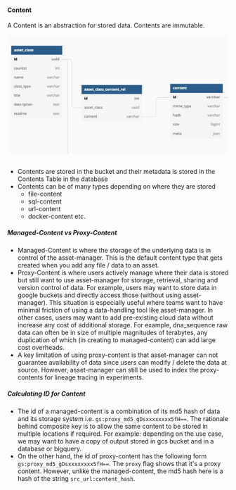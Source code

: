 #### Content

A Content is an abstraction for stored data. Contents are immutable.

![content](imgs/content_schema.jpg)

```mermaid

```

* Contents are stored in the bucket and their metadata is stored in the Contents Table in the database
* Contents can be of many types depending on where they are stored
    - file-content
    - sql-content 
    - url-content 
    - docker-content etc.

##### Managed-Content vs Proxy-Content
* Managed-Content is where the storage of the underlying data is in control of the asset-manager. This is the default content type
  that gets created when you add any file / data to an asset.
* Proxy-Content is where users actively manage where their data is stored but still want to use asset-manager for storage, retrieval, sharing
  and version control of data. For example, users may want to store data in google buckets and directly access those (without using asset-manager). 
  This situation is especially useful where teams want to have minimal friction of using a data-handling tool like asset-manager.
  In other cases, users may want to add pre-existing cloud data without increase any cost of additional storage. For example, dna_sequence raw data 
  can often be in size of multiple magnitudes of terabytes, any duplication of which (in creating to managed-content) can add large cost overheads.
* A key limitation of using proxy-content is that asset-manager can not guarantee availability of data since users can modify / delete the data
  at source. However, asset-manager can still be used to index the proxy-contents for lineage tracing in experiments.

##### Calculating ID for Content
* The id of a managed-content is a combination of its md5 hash of data and its storage system i.e. `gs:proxy_md5_gDsxxxxxxxx5fH==`. The rationale behind composite key
  is to allow the same content to be stored in multiple locations if required. For example: depending on the use case, we may want to have a copy of 
  output stored in gcs bucket and in a database or bigquery. 
* On the other hand, the id of proxy-content has the following form `gs:proxy_md5_gDsxxxxxxxx5fH==`. The `proxy` flag shows that it's a proxy content.
  However, unlike the managed-content, the md5 hash here is a hash of the string `src_url:content_hash`. 
